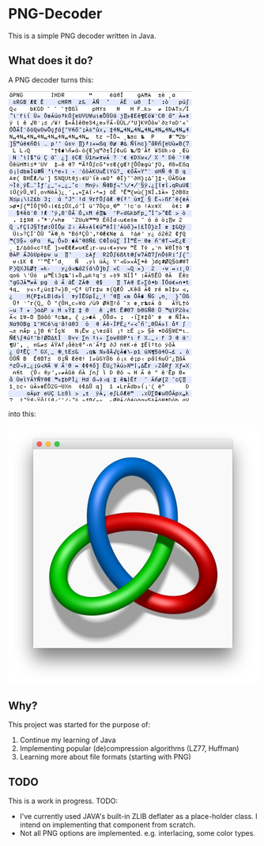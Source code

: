 # PNG-Decoder

This is a simple PNG decoder written in Java.

What does it do?
----------------

A PNG decoder turns this:

![Raw PNG file](preview/raw.png)

into this:

![Decoded PNG](preview/decoded.png)

Why?
----

This project was started for the purpose of:

1) Continue my learning of Java
2) Implementing popular (de)compression algorithms (LZ77, Huffman)
3) Learning more about file formats (starting with PNG)

TODO
----

This is a work in progress. TODO:

* I've currently used JAVA's built-in ZLIB deflater as a place-holder class. I intend on implementing that component from scratch.
* Not all PNG options are implemented. e.g. interlacing, some color types.
